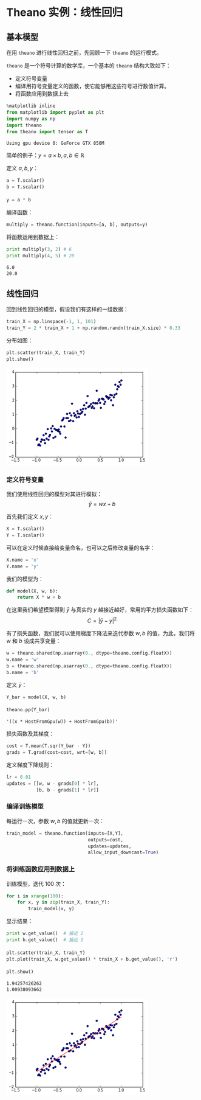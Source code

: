# Theano 实例：线性回归

## 基本模型

在用 `theano` 进行线性回归之前，先回顾一下 `theano` 的运行模式。

`theano` 是一个符号计算的数学库，一个基本的 `theano` 结构大致如下：

- 定义符号变量
- 编译用符号变量定义的函数，使它能够用这些符号进行数值计算。
- 将函数应用到数据上去


```python
%matplotlib inline
from matplotlib import pyplot as plt
import numpy as np
import theano
from theano import tensor as T
```

    Using gpu device 0: GeForce GTX 850M


简单的例子：$y = a \times b, a, b \in \mathbb{R}$

定义 $a, b, y$：


```python
a = T.scalar()
b = T.scalar()

y = a * b
```

编译函数：


```python
multiply = theano.function(inputs=[a, b], outputs=y)
```

将函数运用到数据上：


```python
print multiply(3, 2) # 6
print multiply(4, 5) # 20
```

    6.0
    20.0


## 线性回归

回到线性回归的模型，假设我们有这样的一组数据：


```python
train_X = np.linspace(-1, 1, 101)
train_Y = 2 * train_X + 1 + np.random.randn(train_X.size) * 0.33
```

分布如图：


```python
plt.scatter(train_X, train_Y)
plt.show()
```


    
![png](../../../statics/images/notes-python/output_14_0.png)
    


### 定义符号变量

我们使用线性回归的模型对其进行模拟：
$$\bar{y} = wx + b$$

首先我们定义 $x, y$：


```python
X = T.scalar()
Y = T.scalar()
```

可以在定义时候直接给变量命名，也可以之后修改变量的名字：


```python
X.name = 'x'
Y.name = 'y'
```

我们的模型为：


```python
def model(X, w, b):
    return X * w + b
```

在这里我们希望模型得到 $\bar{y}$ 与真实的 $y$ 越接近越好，常用的平方损失函数如下：
$$C = |\bar{y}-y|^2$$

有了损失函数，我们就可以使用梯度下降法来迭代参数 $w, b$ 的值，为此，我们将 $w$ 和 $b$ 设成共享变量：


```python
w = theano.shared(np.asarray(0., dtype=theano.config.floatX))
w.name = 'w'
b = theano.shared(np.asarray(0., dtype=theano.config.floatX))
b.name = 'b'
```

定义 $\bar y$：


```python
Y_bar = model(X, w, b)

theano.pp(Y_bar)
```




    '((x * HostFromGpu(w)) + HostFromGpu(b))'



损失函数及其梯度：


```python
cost = T.mean(T.sqr(Y_bar - Y))
grads = T.grad(cost=cost, wrt=[w, b])
```

定义梯度下降规则：


```python
lr = 0.01
updates = [[w, w - grads[0] * lr],
           [b, b - grads[1] * lr]]
```

### 编译训练模型

每运行一次，参数 $w, b$ 的值就更新一次：


```python
train_model = theano.function(inputs=[X,Y],
                              outputs=cost,
                              updates=updates,
                              allow_input_downcast=True)
```

### 将训练函数应用到数据上

训练模型，迭代 100 次：


```python
for i in xrange(100):
    for x, y in zip(train_X, train_Y):
        train_model(x, y)
```

显示结果：


```python
print w.get_value()  # 接近 2
print b.get_value()  # 接近 1

plt.scatter(train_X, train_Y)
plt.plot(train_X, w.get_value() * train_X + b.get_value(), 'r')

plt.show()
```

    1.94257426262
    1.00938093662



    
![png](../../../statics/images/notes-python/output_37_1.png)
    

